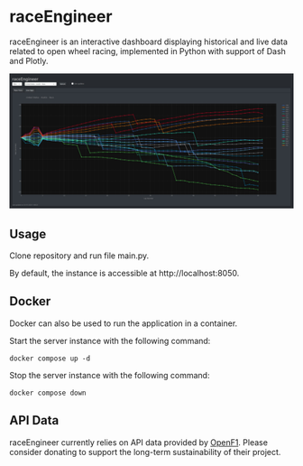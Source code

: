# raceEngineer

raceEngineer is an interactive dashboard displaying historical and live data related to open wheel racing, implemented in Python with support of Dash and Plotly.

![raceEngineer](raceEngineer.jpg?raw=true)

## Usage

Clone repository and run file main.py.

By default, the instance is accessible at http://localhost:8050.

## Docker

Docker can also be used to run the application in a container.

Start the server instance with the following command:
```
docker compose up -d
```
Stop the server instance with the following command:
```
docker compose down
```

## API Data

raceEngineer currently relies on API data provided by [OpenF1](https://github.com/br-g/openf1).
Please consider donating to support the long-term sustainability of their project.
